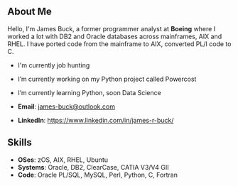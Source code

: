 ## About Me

Hello, I'm James Buck, a former programmer analyst at **Boeing** where I worked a lot with DB2 and Oracle databases across mainframes, AIX and RHEL.  I have ported code from the mainframe to AIX, converted PL/I code to C.

- I'm currently job hunting
- I’m currently working on my Python project called Powercost
- I’m currently learning Python, soon Data Science

- **Email**: james-buck@outlook.com
- **LinkedIn**: https://www.linkedin.com/in/james-r-buck/

## Skills

- **OSes**: zOS, AIX, RHEL, Ubuntu
- **Systems**: Oracle, DB2, ClearCase, CATIA V3/V4 GII
- **Code**: Oracle PL/SQL, MySQL, Perl, Python, C, Fortran
